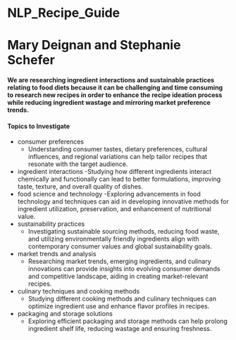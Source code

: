 # NLP_Recipe_Guide

# Mary Deignan and Stephanie Schefer

#### We are researching ingredient interactions and sustainable practices relating to food diets because it can be challenging and time consuming to research new recipes in order to enhance the recipe ideation process while reducing ingredient wastage and mirroring market preference trends.

#### Topics to Investigate
- consumer preferences
    - Understanding consumer tastes, dietary preferences, cultural influences, and regional variations can help tailor recipes that resonate with the target audience.
- ingredient interactions
    -Studying how different ingredients interact chemically and functionally can lead to better formulations, improving taste, texture, and overall quality of dishes.
- food science and technology
    -Exploring advancements in food technology and techniques can aid in developing innovative methods for ingredient utilization, preservation, and enhancement of nutritional value.
- sustainability practices
    - Investigating sustainable sourcing methods, reducing food waste, and utilizing environmentally friendly ingredients align with contemporary consumer values and global sustainability goals.
- market trends and analysis
    - Researching market trends, emerging ingredients, and culinary innovations can provide insights into evolving consumer demands and competitive landscape, aiding in creating market-relevant recipes.
- culinary techniques and cooking methods
    - Studying different cooking methods and culinary techniques can optimize ingredient use and enhance flavor profiles in recipes.
- packaging and storage solutions
    - Exploring efficient packaging and storage methods can help prolong ingredient shelf life, reducing wastage and ensuring freshness.
